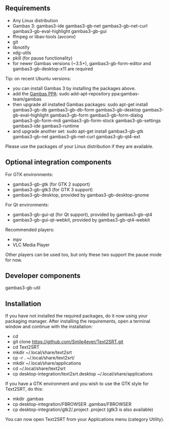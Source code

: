 Requirements
------------
- Any Linux distribution
- Gambas 3: gambas3-ide gambas3-gb-net gambas3-gb-net-curl gambas3-gb-eval-highlight gambas3-gb-gui 
- ffmpeg or libav-tools (avconv)
- git
- libnotify
- xdg-utils
- pkill (for pause functionality)
- for newer Gambas versions (~3.5+), gambas3-gb-form-editor and gambas3-gb-desktop-x11 are required

Tip: on recent Ubuntu versions:
- you can install Gambas 3 by installing the packages above.
- add the [Gambas PPA](https://launchpad.net/~gambas-team/+archive/ubuntu/gambas3): sudo add-apt-repository ppa:gambas-team/gambas
- then upgrade all installed Gambas packages: sudo apt-get install gambas3-gb-db gambas3-gb-db-form gambas3-gb-desktop gambas3-gb-eval-highlight gambas3-gb-form gambas3-gb-form-dialog gambas3-gb-form-mdi gambas3-gb-form-stock gambas3-gb-settings gambas3-ide gambas3-runtime
- and upgrade another set: sudo apt-get install gambas3-gb-gtk gambas3-gb-net gambas3-gb-net-curl gambas3-gb-qt4-ext

Please use the packages of your Linux distribution if they are available.

Optional integration components
-------------------------------
For GTK environments:
- gambas3-gb-gtk (for GTK 2 support)
- gambas3-gb-gtk3 (for GTK 3 support)
- gambas3-gb-desktop, provided by gambas3-gb-desktop-gnome

For Qt environments:
- gambas3-gb-gui-qt (for Qt support), provided by gambas3-gb-qt4
- gambas3-gb-gui-qt-webkit, provided by gambas3-gb-qt4-webkit

Recommended players:
* mpv
* VLC Media Player

Other players can be used too, but only these two support the pause mode for now.

Developer components
---------------------
gambas3-gb-util

Installation
------------
If you have not installed the required packages, do it now using your packaging manager. After installing the requirements, open a terminal window and continue with the installation:

- cd
- git clone https://github.com/Smile4ever/Text2SRT.git
- cd Text2SRT
- mkdir ~/.local/share/text2srt
- cp -r . ~/.local/share/text2srt/
- mkdir ~/.local/share/applications
- cd ~/.local/share/text2srt
- cp desktop-integration/text2srt.desktop ~/.local/share/applications

If you have a GTK environment and you wish to use the GTK style for Text2SRT, do this:
- mkdir .gambas
- cp desktop-integration/FBROWSER .gambas/FBROWSER
- cp desktop-integration/gtk2/.project .project
(gtk3 is also available)

You can now open Text2SRT from your Applications menu (category Utility).
